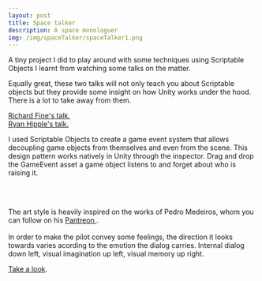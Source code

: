 ```yaml
---
layout: post
title: Space talker
description: A space monologuer
img: /img/spaceTalker/spaceTalker1.png
---
```


A tiny project I did to play around with some techniques using Scriptable Objects I learnt from watching some talks on the matter. <br>

Equally great, these two talks will not only teach you about Scriptable objects but they provide some insight on how Unity works under the hood. There is a lot to take away from them. <br>

<a href = "https://www.youtube.com/watch?v=6vmRwLYWNRo" target="_blank"> Richard Fine's talk. </a> <br>
<a href = "https://www.youtube.com/watch?v=raQ3iHhE_Kk" target="_blank"> Ryan Hipple's talk. </a> <br>

I used Scriptable Objects to create a game event system that allows decoupling game objects from themselves and even from the scene. This design pattern works natively in Unity through the inspector. Drag and drop the GameEvent asset a game object listens to and forget about who is raising it.

<div class="img_row">
	<img class="col two" src="{{ site.baseurl }}/img/spaceTalker/spaceTalker3.png" alt="" title="Android screenshot"/>
	<img class="col one" src="{{ site.baseurl }}/img/spaceTalker/spaceTalker2.png" alt="" title="Unity editor"/>
</div>
<br>

The art style is heavily inspired on the works of Pedro Medeiros, whom you can follow on his <a href="https://www.patreon.com/saint11" target="_blank"> Pantreon </a>.
<br>
<br>
In order to make the pilot convey some feelings, the direction it looks towards varies acording to the emotion the dialog carries. Internal dialog down left, visual imagination up left, visual memory up right.

<a href="{{ site.baseurl }}/webgl/spaceTalker/index.html" target="_blank">Take a look</a>.